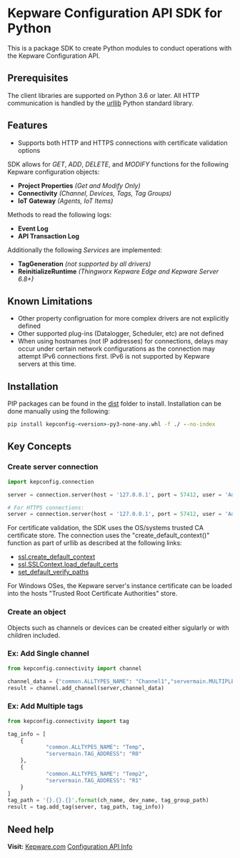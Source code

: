 # Kepware Configuration API SDK for Python

This is a package SDK to create Python modules to conduct operations with the Kepware Configuration API.

## Prerequisites

The client libraries are supported on Python 3.6 or later. All HTTP communication is handled by the [urllib](https://docs.python.org/3.6/library/urllib.html#module-urllib) Python standard library.

## Features

- Supports both HTTP and HTTPS connections with certificate validation options

SDK allows for *GET*, *ADD*, *DELETE*, and *MODIFY* functions for the following Kepware configuration objects:

- **Project Properties** *(Get and Modify Only)*
- **Connectivity** *(Channel, Devices, Tags, Tag Groups)*
- **IoT Gateway** *(Agents, IoT Items)*

Methods to read the following logs:

- **Event Log**
- **API Transaction Log**

Additionally the following *Services* are implemented:

- **TagGeneration** *(not supported by all drivers)*
- **ReinitializeRuntime** *(Thingworx Kepware Edge and Kepware Server 6.8+)*

## Known Limitations

- Other property configruation for more complex drivers are not explicitly defined
- Other supported plug-ins (Datalogger, Scheduler, etc) are not defined
- When using hostnames (not IP addresses) for connections, delays may occur under certain network configurations as the connection may attempt IPv6 connections first. IPv6 is not supported by Kepware servers at this time.

## Installation

PIP packages can be found in the [dist](dist) folder to install. Installation can be done manually using the following:

```cmd
pip install kepconfig-<version>-py3-none-any.whl -f ./ --no-index
```

## Key Concepts

### Create server connection

```python
import kepconfig.connection

server = connection.server(host = '127.0.0.1', port = 57412, user = 'Administrator', pw = '')

# For HTTPS connections:
server = connection.server(host = '127.0.0.1', port = 57412, user = 'Administrator', pw = '', https=True)

```

For certificate validation, the SDK uses the OS/systems trusted CA certificate store. The connection uses the "create_default_context()" function as part of urllib as described at the following links:

- [ssl.create_default_context](https://docs.python.org/3/library/ssl.html#ssl.create_default_context)
- [ssl.SSLContext.load_default_certs](https://docs.python.org/3/library/ssl.html#ssl.SSLContext.load_default_certs)
- [set_default_verify_paths](https://docs.python.org/3/library/ssl.html#ssl.SSLContext.set_default_verify_paths)

For Windows OSes, the Kepware server's instance certificate can be loaded into the hosts "Trusted Root Certificate Authorities" store.

### Create an object

Objects such as channels or devices can be created either sigularly or with children included.

### Ex: Add Single channel

```python
from kepconfig.connectivity import channel

channel_data = {"common.ALLTYPES_NAME": "Channel1","servermain.MULTIPLE_TYPES_DEVICE_DRIVER": "Simulator"}
result = channel.add_channel(server,channel_data)
```

### Ex: Add Multiple tags

```python
from kepconfig.connectivity import tag

tag_info = [
    {
            "common.ALLTYPES_NAME": "Temp",
            "servermain.TAG_ADDRESS": "R0"
    },
    {
            "common.ALLTYPES_NAME": "Temp2",
            "servermain.TAG_ADDRESS": "R1"
    }
]
tag_path = '{}.{}.{}'.format(ch_name, dev_name, tag_group_path)
result = tag.add_tag(server, tag_path, tag_info))

```

## Need help

**Visit:**
[Kepware.com](https://www.kepware.com/)
[Configuration API Info](https://www.kepware.com/en-us/products/kepserverex/features/configuration-api/)
